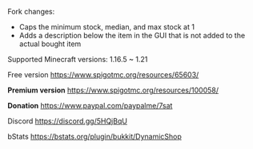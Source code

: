 Fork changes:
* Caps the minimum stock, median, and max stock at 1
* Adds a description below the item in the GUI that is not added to the actual bought item

Supported Minecraft versions: 1.16.5 ~ 1.21

Free version https://www.spigotmc.org/resources/65603/

**Premium version** https://www.spigotmc.org/resources/100058/

**Donation** https://www.paypal.com/paypalme/7sat

Discord https://discord.gg/5HQjBqU

bStats https://bstats.org/plugin/bukkit/DynamicShop
